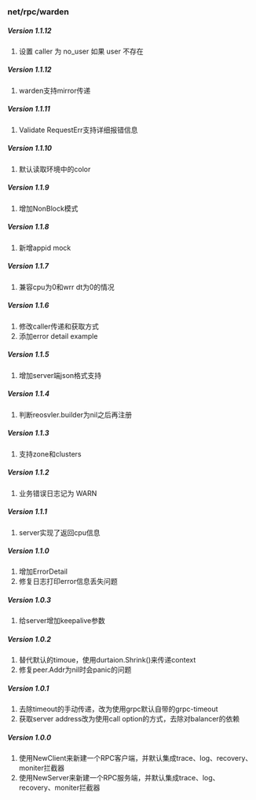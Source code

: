 ### net/rpc/warden

##### Version 1.1.12
1. 设置 caller 为 no_user 如果 user 不存在

##### Version 1.1.12
1. warden支持mirror传递

##### Version 1.1.11
1. Validate RequestErr支持详细报错信息

##### Version 1.1.10
1. 默认读取环境中的color

##### Version 1.1.9
1. 增加NonBlock模式

##### Version 1.1.8
1. 新增appid mock

##### Version 1.1.7
1. 兼容cpu为0和wrr dt为0的情况

##### Version 1.1.6
1. 修改caller传递和获取方式
2. 添加error detail example

##### Version 1.1.5
1. 增加server端json格式支持

##### Version 1.1.4
1. 判断reosvler.builder为nil之后再注册

##### Version 1.1.3
1. 支持zone和clusters

##### Version 1.1.2
1. 业务错误日志记为 WARN

##### Version 1.1.1
1. server实现了返回cpu信息

##### Version 1.1.0
1. 增加ErrorDetail
2. 修复日志打印error信息丢失问题

##### Version 1.0.3
1. 给server增加keepalive参数

##### Version 1.0.2

1. 替代默认的timoue，使用durtaion.Shrink()来传递context
2. 修复peer.Addr为nil时会panic的问题

##### Version 1.0.1

1. 去除timeout的手动传递，改为使用grpc默认自带的grpc-timeout
2. 获取server address改为使用call option的方式，去除对balancer的依赖

##### Version 1.0.0

1. 使用NewClient来新建一个RPC客户端，并默认集成trace、log、recovery、moniter拦截器
2. 使用NewServer来新建一个RPC服务端，并默认集成trace、log、recovery、moniter拦截器
